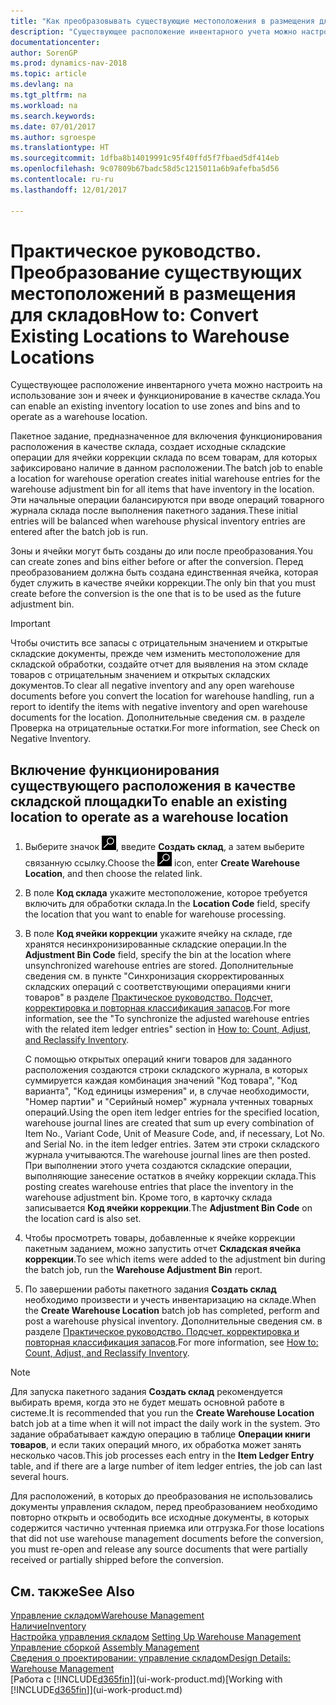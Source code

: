 ```yaml
---
title: "Как преобразовывать существующие местоположения в размещения для складов"
description: "Существующее расположение инвентарного учета можно настроить на использование зон и ячеек и функционирование в качестве склада."
documentationcenter: 
author: SorenGP
ms.prod: dynamics-nav-2018
ms.topic: article
ms.devlang: na
ms.tgt_pltfrm: na
ms.workload: na
ms.search.keywords: 
ms.date: 07/01/2017
ms.author: sgroespe
ms.translationtype: HT
ms.sourcegitcommit: 1dfba8b14019991c95f40ffd5f7fbaed5df414eb
ms.openlocfilehash: 9c07809b67badc58d5c1215011a6b9afefba5d56
ms.contentlocale: ru-ru
ms.lasthandoff: 12/01/2017

---
```

# <a name="how-to-convert-existing-locations-to-warehouse-locations"></a><span data-ttu-id="c17ec-103">Практическое руководство. Преобразование существующих местоположений в размещения для складов</span><span class="sxs-lookup"><span data-stu-id="c17ec-103">How to: Convert Existing Locations to Warehouse Locations</span></span>
<span data-ttu-id="c17ec-104">Существующее расположение инвентарного учета можно настроить на использование зон и ячеек и функционирование в качестве склада.</span><span class="sxs-lookup"><span data-stu-id="c17ec-104">You can enable an existing inventory location to use zones and bins and to operate as a warehouse location.</span></span>  

<span data-ttu-id="c17ec-105">Пакетное задание, предназначенное для включения функционирования расположения в качестве склада, создает исходные складские операции для ячейки коррекции склада по всем товарам, для которых зафиксировано наличие в данном расположении.</span><span class="sxs-lookup"><span data-stu-id="c17ec-105">The batch job to enable a location for warehouse operation creates initial warehouse entries for the warehouse adjustment bin for all items that have inventory in the location.</span></span> <span data-ttu-id="c17ec-106">Эти начальные операции балансируются при вводе операций товарного журнала склада после выполнения пакетного задания.</span><span class="sxs-lookup"><span data-stu-id="c17ec-106">These initial entries will be balanced when warehouse physical inventory entries are entered after the batch job is run.</span></span>  

<span data-ttu-id="c17ec-107">Зоны и ячейки могут быть созданы до или после преобразования.</span><span class="sxs-lookup"><span data-stu-id="c17ec-107">You can create zones and bins either before or after the conversion.</span></span> <span data-ttu-id="c17ec-108">Перед преобразованием должна быть создана единственная ячейка, которая будет служить в качестве ячейки коррекции.</span><span class="sxs-lookup"><span data-stu-id="c17ec-108">The only bin that you must create before the conversion is the one that is to be used as the future adjustment bin.</span></span>  

> [!IMPORTANT]  
>  <span data-ttu-id="c17ec-109">Чтобы очистить все запасы с отрицательным значением и открытые складские документы, прежде чем изменить местоположение для складской обработки, создайте отчет для выявления на этом складе товаров с отрицательным значением и открытых складских документов.</span><span class="sxs-lookup"><span data-stu-id="c17ec-109">To clear all negative inventory and any open warehouse documents before you convert the location for warehouse handling, run a report to identify the items with negative inventory and open warehouse documents for the location.</span></span> <span data-ttu-id="c17ec-110">Дополнительные сведения см. в разделе Проверка на отрицательные остатки.</span><span class="sxs-lookup"><span data-stu-id="c17ec-110">For more information, see Check on Negative Inventory.</span></span>  

## <a name="to-enable-an-existing-location-to-operate-as-a-warehouse-location"></a><span data-ttu-id="c17ec-111">Включение функционирования существующего расположения в качестве складской площадки</span><span class="sxs-lookup"><span data-stu-id="c17ec-111">To enable an existing location to operate as a warehouse location</span></span>  
1.  <span data-ttu-id="c17ec-112">Выберите значок ![Поиск страницы или отчета](media/ui-search/search_small.png "Значок поиска страницы или отчета"), введите **Создать склад**, а затем выберите связанную ссылку.</span><span class="sxs-lookup"><span data-stu-id="c17ec-112">Choose the ![Search for Page or Report](media/ui-search/search_small.png "Search for Page or Report icon") icon, enter **Create Warehouse Location**, and then choose the related link.</span></span>  
2.  <span data-ttu-id="c17ec-113">В поле **Код склада** укажите местоположение, которое требуется включить для обработки склада.</span><span class="sxs-lookup"><span data-stu-id="c17ec-113">In the **Location Code** field, specify the location that you want to enable for warehouse processing.</span></span>  
3.  <span data-ttu-id="c17ec-114">В поле **Код ячейки коррекции** укажите ячейку на складе, где хранятся несинхронизированные складские операции.</span><span class="sxs-lookup"><span data-stu-id="c17ec-114">In the **Adjustment Bin Code** field, specify the bin at the location where unsynchronized warehouse entries are stored.</span></span> <span data-ttu-id="c17ec-115">Дополнительные сведения см. в пункте "Синхронизация скорректированных складских операций с соответствующими операциями книги товаров" в разделе [Практическое руководство. Подсчет, корректировка и повторная классификация запасов](inventory-how-count-adjust-reclassify.md).</span><span class="sxs-lookup"><span data-stu-id="c17ec-115">For more information, see the "To synchronize the adjusted warehouse entries with the related item ledger entries" section in [How to: Count, Adjust, and Reclassify Inventory](inventory-how-count-adjust-reclassify.md).</span></span>  

    <span data-ttu-id="c17ec-116">С помощью открытых операций книги товаров для заданного расположения создаются строки складского журнала, в которых суммируется каждая комбинация значений "Код товара", "Код варианта", "Код единицы измерения" и, в случае необходимости, "Номер партии" и "Серийный номер" журнала учтенных товарных операций.</span><span class="sxs-lookup"><span data-stu-id="c17ec-116">Using the open item ledger entries for the specified location, warehouse journal lines are created that sum up every combination of Item No., Variant Code, Unit of Measure Code, and, if necessary, Lot No. and Serial No. in the item ledger entries.</span></span> <span data-ttu-id="c17ec-117">Затем эти строки складского журнала учитываются.</span><span class="sxs-lookup"><span data-stu-id="c17ec-117">The warehouse journal lines are then posted.</span></span> <span data-ttu-id="c17ec-118">При выполнении этого учета создаются складские операции, выполняющие занесение остатков в ячейку коррекции склада.</span><span class="sxs-lookup"><span data-stu-id="c17ec-118">This posting creates warehouse entries that place the inventory in the warehouse adjustment bin.</span></span> <span data-ttu-id="c17ec-119">Кроме того, в карточку склада записывается **Код ячейки коррекции**.</span><span class="sxs-lookup"><span data-stu-id="c17ec-119">The **Adjustment Bin Code** on the location card is also set.</span></span>  

4.  <span data-ttu-id="c17ec-120">Чтобы просмотреть товары, добавленные к ячейке коррекции пакетным заданием, можно запустить отчет **Складская ячейка коррекции**.</span><span class="sxs-lookup"><span data-stu-id="c17ec-120">To see which items were added to the adjustment bin during the batch job, run the **Warehouse Adjustment Bin** report.</span></span>  
5.  <span data-ttu-id="c17ec-121">По завершении работы пакетного задания **Создать склад** необходимо произвести и учесть инвентаризацию на складе.</span><span class="sxs-lookup"><span data-stu-id="c17ec-121">When the **Create Warehouse Location** batch job has completed, perform and post a warehouse physical inventory.</span></span> <span data-ttu-id="c17ec-122">Дополнительные сведения см. в разделе [Практическое руководство. Подсчет, корректировка и повторная классификация запасов](inventory-how-count-adjust-reclassify.md).</span><span class="sxs-lookup"><span data-stu-id="c17ec-122">For more information, see [How to: Count, Adjust, and Reclassify Inventory](inventory-how-count-adjust-reclassify.md).</span></span>  

> [!NOTE]  
>  <span data-ttu-id="c17ec-123">Для запуска пакетного задания **Создать склад** рекомендуется выбирать время, когда это не будет мешать основной работе в системе.</span><span class="sxs-lookup"><span data-stu-id="c17ec-123">It is recommended that you run the **Create Warehouse Location** batch job at a time when it will not impact the daily work in the system.</span></span> <span data-ttu-id="c17ec-124">Это задание обрабатывает каждую операцию в таблице **Операции книги товаров**, и если таких операций много, их обработка может занять несколько часов.</span><span class="sxs-lookup"><span data-stu-id="c17ec-124">This job processes each entry in the **Item Ledger Entry** table, and if there are a large number of item ledger entries, the job can last several hours.</span></span>  

 <span data-ttu-id="c17ec-125">Для расположений, в которых до преобразования не использовались документы управления складом, перед преобразованием необходимо повторно открыть и освободить все исходные документы, в которых содержится частично учтенная приемка или отгрузка.</span><span class="sxs-lookup"><span data-stu-id="c17ec-125">For those locations that did not use warehouse management documents before the conversion, you must re-open and release any source documents that were partially received or partially shipped before the conversion.</span></span>  

## <a name="see-also"></a><span data-ttu-id="c17ec-126">См. также</span><span class="sxs-lookup"><span data-stu-id="c17ec-126">See Also</span></span>  
[<span data-ttu-id="c17ec-127">Управление складом</span><span class="sxs-lookup"><span data-stu-id="c17ec-127">Warehouse Management</span></span>](warehouse-manage-warehouse.md)  
[<span data-ttu-id="c17ec-128">Наличие</span><span class="sxs-lookup"><span data-stu-id="c17ec-128">Inventory</span></span>](inventory-manage-inventory.md)  
<span data-ttu-id="c17ec-129">[Настройка управления складом](warehouse-setup-warehouse.md)   </span><span class="sxs-lookup"><span data-stu-id="c17ec-129">[Setting Up Warehouse Management](warehouse-setup-warehouse.md)   </span></span>  
<span data-ttu-id="c17ec-130">[Управление сборкой](assembly-assemble-items.md)  </span><span class="sxs-lookup"><span data-stu-id="c17ec-130">[Assembly Management](assembly-assemble-items.md)  </span></span>  
[<span data-ttu-id="c17ec-131">Сведения о проектировании: управление складом</span><span class="sxs-lookup"><span data-stu-id="c17ec-131">Design Details: Warehouse Management</span></span>](design-details-warehouse-management.md)  
<span data-ttu-id="c17ec-132">[Работа с [!INCLUDE[d365fin](includes/d365fin_md.md)]](ui-work-product.md)</span><span class="sxs-lookup"><span data-stu-id="c17ec-132">[Working with [!INCLUDE[d365fin](includes/d365fin_md.md)]](ui-work-product.md)</span></span>


